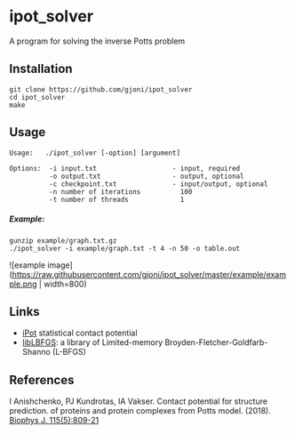 # ipot_solver
A program for solving the inverse Potts problem

## Installation

```
git clone https://github.com/gjoni/ipot_solver
cd ipot_solver
make
```

## Usage
```
Usage:   ./ipot_solver [-option] [argument]

Options:  -i input.txt                   - input, required
          -o output.txt                  - output, optional
          -c checkpoint.txt              - input/output, optional
          -n number of iterations          100
          -t number of threads             1
```

##### Example:
```
gunzip example/graph.txt.gz
./ipot_solver -i example/graph.txt -t 4 -n 50 -o table.out
```

![example image](https://raw.githubusercontent.com/gjoni/ipot_solver/master/example/example.png | width=800)

## Links

 - [iPot](https://github.com/gjoni/iPot) statistical contact potential
 - [libLBFGS](https://github.com/chokkan/liblbfgs): a library of Limited-memory Broyden-Fletcher-Goldfarb-Shanno (L-BFGS)

## References
I Anishchenko, PJ Kundrotas, IA Vakser. Contact potential for structure prediction.
of proteins and protein complexes from Potts model. (2018).
[Biophys J. 115(5):809-21](https://doi.org/10.1016/j.bpj.2018.07.035)